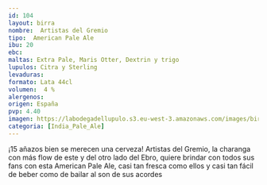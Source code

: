 ```yaml
---
id: 104
layout: birra
nombre:  Artistas del Gremio
tipo:  American Pale Ale
ibu: 20
ebc:  
maltas: Extra Pale, Maris Otter, Dextrin y trigo
lupulos: Citra y Sterling
levaduras:
formato: Lata 44cl
volumen:  4 %
alergenos: 
origen: España
pvp: 4.40 
imagen: https://labodegadellupulo.s3.eu-west-3.amazonaws.com/images/birras/artistasdelgremio.jpg
categoria: [India_Pale_Ale]
---
```

¡15 añazos bien se merecen una cerveza! Artistas del Gremio, la charanga con más flow de este y del otro lado del Ebro, quiere brindar con todos sus fans con esta American Pale Ale, casi tan fresca como ellos y casi tan fácil de beber como de bailar al son de sus acordes